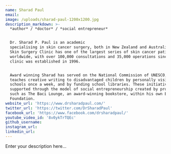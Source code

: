 ```yaml
---
name: Sharad Paul
email:
image: /uploads/sharad-paul-1200x1200.jpg
description_markdown: >-
  *author* / *doctor* / *social entrepreneur*


  Dr. Sharad P. Paul is an academic
  specialising in skin cancer surgery, both in New Zealand and Australia. His
  Skin Surgery Clinic has one of the largest series of skin cancer patients
  worldwide, with over 100,000 consultations and 35,000 operations since the
  clinic was established in 1996.


  Award winning Sharad has served on the National Commission of UNESCO, and
  teaches creative writing to disadvantaged children by personally visiting
  schools once a week, and by funding school libraries. These initiatives are
  supported through the model of social entrepreneurship created by projects
  such as The Baci Lounge, an award-winning bookstore, within his own Baci
  Foundation.
website_url: 'https://www.drsharadpaul.com/'
twitter_url: 'https://twitter.com/DrSharadPaul'
facebook_url: 'https://www.facebook.com/drsharadpaul/'
youtube_video_id: '8v0ykTrTQEc'
github_username:
instagram_url:
linkedin_url:
---
```


Enter your description here...

